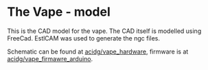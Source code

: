# The Vape - model #

This is the CAD model for the vape.
The CAD itself is modelled using FreeCad.
EstlCAM was used to generate the ngc files.

Schematic can be found at [acidg/vape_hardware](https://github.com/acidg/vape_schematics), firmware is at [acidg/vape_firmawre_arduino](https://github.com/acidg/vape_firmware_arduino).

